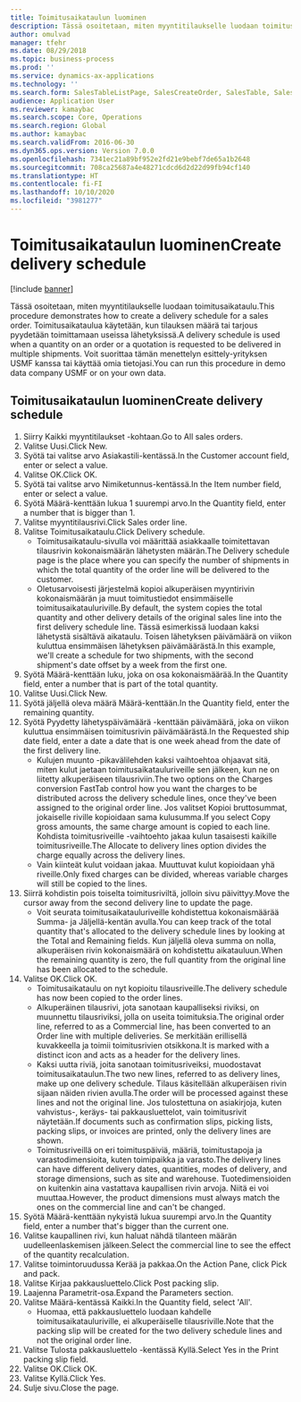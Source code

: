 ```yaml
---
title: Toimitusaikataulun luominen
description: Tässä osoitetaan, miten myyntitilaukselle luodaan toimitusaikataulu.
author: omulvad
manager: tfehr
ms.date: 08/29/2018
ms.topic: business-process
ms.prod: ''
ms.service: dynamics-ax-applications
ms.technology: ''
ms.search.form: SalesTableListPage, SalesCreateOrder, SalesTable, SalesDeliverySchedule, SalesEditLines,  SrsReportViewerForm
audience: Application User
ms.reviewer: kamaybac
ms.search.scope: Core, Operations
ms.search.region: Global
ms.author: kamaybac
ms.search.validFrom: 2016-06-30
ms.dyn365.ops.version: Version 7.0.0
ms.openlocfilehash: 7341ec21a89bf952e2fd21e9bebf7de65a1b2648
ms.sourcegitcommit: 708ca25687a4e48271cdcd6d2d22d99fb94cf140
ms.translationtype: HT
ms.contentlocale: fi-FI
ms.lasthandoff: 10/10/2020
ms.locfileid: "3981277"
---
```

# <a name="create-delivery-schedule"></a><span data-ttu-id="7385d-103">Toimitusaikataulun luominen</span><span class="sxs-lookup"><span data-stu-id="7385d-103">Create delivery schedule</span></span>

[!include [banner](../../includes/banner.md)]

<span data-ttu-id="7385d-104">Tässä osoitetaan, miten myyntitilaukselle luodaan toimitusaikataulu.</span><span class="sxs-lookup"><span data-stu-id="7385d-104">This procedure demonstrates how to create a delivery schedule for a sales order.</span></span> <span data-ttu-id="7385d-105">Toimitusaikataulua käytetään, kun tilauksen määrä tai tarjous pyydetään toimittamaan useissa lähetyksissä.</span><span class="sxs-lookup"><span data-stu-id="7385d-105">A delivery schedule is used when a quantity on an order or a quotation is requested to be delivered in multiple shipments.</span></span> <span data-ttu-id="7385d-106">Voit suorittaa tämän menettelyn esittely-yrityksen USMF kanssa tai käyttää omia tietojasi.</span><span class="sxs-lookup"><span data-stu-id="7385d-106">You can run this procedure in demo data company USMF or on your own data.</span></span>


## <a name="create-delivery-schedule"></a><span data-ttu-id="7385d-107">Toimitusaikataulun luominen</span><span class="sxs-lookup"><span data-stu-id="7385d-107">Create delivery schedule</span></span>
1. <span data-ttu-id="7385d-108">Siirry Kaikki myyntitilaukset -kohtaan.</span><span class="sxs-lookup"><span data-stu-id="7385d-108">Go to All sales orders.</span></span>
2. <span data-ttu-id="7385d-109">Valitse Uusi.</span><span class="sxs-lookup"><span data-stu-id="7385d-109">Click New.</span></span>
3. <span data-ttu-id="7385d-110">Syötä tai valitse arvo Asiakastili-kentässä.</span><span class="sxs-lookup"><span data-stu-id="7385d-110">In the Customer account field, enter or select a value.</span></span>
4. <span data-ttu-id="7385d-111">Valitse OK.</span><span class="sxs-lookup"><span data-stu-id="7385d-111">Click OK.</span></span>
5. <span data-ttu-id="7385d-112">Syötä tai valitse arvo Nimiketunnus-kentässä.</span><span class="sxs-lookup"><span data-stu-id="7385d-112">In the Item number field, enter or select a value.</span></span>
6. <span data-ttu-id="7385d-113">Syötä Määrä-kenttään lukua 1 suurempi arvo.</span><span class="sxs-lookup"><span data-stu-id="7385d-113">In the Quantity field, enter a number that is bigger than 1.</span></span>
7. <span data-ttu-id="7385d-114">Valitse myyntitilausrivi.</span><span class="sxs-lookup"><span data-stu-id="7385d-114">Click Sales order line.</span></span>
8. <span data-ttu-id="7385d-115">Valitse Toimitusaikataulu.</span><span class="sxs-lookup"><span data-stu-id="7385d-115">Click Delivery schedule.</span></span>
    * <span data-ttu-id="7385d-116">Toimitusaikataulu-sivulla voi määrittää asiakkaalle toimitettavan tilausrivin kokonaismäärän lähetysten määrän.</span><span class="sxs-lookup"><span data-stu-id="7385d-116">The Delivery schedule page is the place where you can specify the number of shipments in which the total quantity of the order line will be delivered to the customer.</span></span>    
    * <span data-ttu-id="7385d-117">Oletusarvoisesti järjestelmä kopioi alkuperäisen myyntirivin kokonaismäärän ja muut toimitustiedot ensimmäiselle toimitusaikatauluriville.</span><span class="sxs-lookup"><span data-stu-id="7385d-117">By default, the system copies the total quantity and other delivery details of the original sales line into the first delivery schedule line.</span></span> <span data-ttu-id="7385d-118">Tässä esimerkissä luodaan kaksi lähetystä sisältävä aikataulu. Toisen lähetyksen päivämäärä on viikon kuluttua ensimmäisen lähetyksen päivämäärästä.</span><span class="sxs-lookup"><span data-stu-id="7385d-118">In this example, we'll create a schedule for two shipments, with the second shipment's date offset by a week from the first one.</span></span>  
9. <span data-ttu-id="7385d-119">Syötä Määrä-kenttään luku, joka on osa kokonaismäärää.</span><span class="sxs-lookup"><span data-stu-id="7385d-119">In the Quantity field, enter a number that is part of the total quantity.</span></span>
10. <span data-ttu-id="7385d-120">Valitse Uusi.</span><span class="sxs-lookup"><span data-stu-id="7385d-120">Click New.</span></span>
11. <span data-ttu-id="7385d-121">Syötä jäljellä oleva määrä Määrä-kenttään.</span><span class="sxs-lookup"><span data-stu-id="7385d-121">In the Quantity field, enter the remaining quantity.</span></span>
12. <span data-ttu-id="7385d-122">Syötä Pyydetty lähetyspäivämäärä -kenttään päivämäärä, joka on viikon kuluttua ensimmäisen toimitusrivin päivämäärästä.</span><span class="sxs-lookup"><span data-stu-id="7385d-122">In the Requested ship date field, enter a date a date that is one week ahead from the date of the first delivery line.</span></span>
    * <span data-ttu-id="7385d-123">Kulujen muunto -pikavälilehden kaksi vaihtoehtoa ohjaavat sitä, miten kulut jaetaan toimitusaikatauluriveille sen jälkeen, kun ne on liitetty alkuperäiseen tilausriviin.</span><span class="sxs-lookup"><span data-stu-id="7385d-123">The two options on the Charges conversion FastTab control how you want the charges to be distributed across the delivery schedule lines, once they've been assigned to the original order line.</span></span> <span data-ttu-id="7385d-124">Jos valitset Kopioi bruttosummat, jokaiselle riville kopioidaan sama kulusumma.</span><span class="sxs-lookup"><span data-stu-id="7385d-124">If you select Copy gross amounts, the same charge amount is copied to each line.</span></span> <span data-ttu-id="7385d-125">Kohdista toimitusriveille -vaihtoehto jakaa kulun tasaisesti kaikille toimitusriveille.</span><span class="sxs-lookup"><span data-stu-id="7385d-125">The Allocate to delivery lines option divides the charge equally across the delivery lines.</span></span>  
    * <span data-ttu-id="7385d-126">Vain kiinteät kulut voidaan jakaa. Muuttuvat kulut kopioidaan yhä riveille.</span><span class="sxs-lookup"><span data-stu-id="7385d-126">Only fixed charges can be divided, whereas variable charges will still be copied to the lines.</span></span>  
13. <span data-ttu-id="7385d-127">Siirrä kohdistin pois toiselta toimitusriviltä, jolloin sivu päivittyy.</span><span class="sxs-lookup"><span data-stu-id="7385d-127">Move the cursor away from the second delivery line to update the page.</span></span>
    * <span data-ttu-id="7385d-128">Voit seurata toimitusaikatauluriveille kohdistettua kokonaismäärää Summa- ja Jäljellä-kentän avulla.</span><span class="sxs-lookup"><span data-stu-id="7385d-128">You can keep track of the total quantity that's allocated to the delivery schedule lines by looking at the Total and Remaining fields.</span></span> <span data-ttu-id="7385d-129">Kun jäljellä oleva summa on nolla, alkuperäisen rivin kokonaismäärä on kohdistettu aikatauluun.</span><span class="sxs-lookup"><span data-stu-id="7385d-129">When the remaining quantity is zero, the full quantity from the original line has been allocated to the schedule.</span></span>   
14. <span data-ttu-id="7385d-130">Valitse OK.</span><span class="sxs-lookup"><span data-stu-id="7385d-130">Click OK.</span></span>
    * <span data-ttu-id="7385d-131">Toimitusaikataulu on nyt kopioitu tilausriveille.</span><span class="sxs-lookup"><span data-stu-id="7385d-131">The delivery schedule has now been copied to the order lines.</span></span>   
    * <span data-ttu-id="7385d-132">Alkuperäinen tilausrivi, jota sanotaan kaupalliseksi riviksi, on muunnettu tilausriviksi, jolla on useita toimituksia.</span><span class="sxs-lookup"><span data-stu-id="7385d-132">The original order line, referred to as a Commercial line, has been converted to an Order line with multiple deliveries.</span></span> <span data-ttu-id="7385d-133">Se merkitään erillisellä kuvakkeella ja toimii toimitusrivien otsikkona.</span><span class="sxs-lookup"><span data-stu-id="7385d-133">It is marked with a distinct icon and acts as a header for the delivery lines.</span></span>  
    * <span data-ttu-id="7385d-134">Kaksi uutta riviä, joita sanotaan toimitusriveiksi, muodostavat toimitusaikataulun.</span><span class="sxs-lookup"><span data-stu-id="7385d-134">The two new lines, referred to as delivery lines, make up one delivery schedule.</span></span> <span data-ttu-id="7385d-135">Tilaus käsitellään alkuperäisen rivin sijaan näiden rivien avulla.</span><span class="sxs-lookup"><span data-stu-id="7385d-135">The order will be processed against these lines and not the original line.</span></span> <span data-ttu-id="7385d-136">Jos tulostettuna on asiakirjoja, kuten vahvistus-, keräys- tai pakkausluettelot, vain toimitusrivit näytetään.</span><span class="sxs-lookup"><span data-stu-id="7385d-136">If documents such as confirmation slips, picking lists, packing slips, or invoices are printed, only the delivery lines are shown.</span></span>   
    * <span data-ttu-id="7385d-137">Toimitusriveillä on eri toimituspäiviä, määriä, toimitustapoja ja varastodimensioita, kuten toimipaikka ja varasto.</span><span class="sxs-lookup"><span data-stu-id="7385d-137">The delivery lines can have different delivery dates, quantities, modes of delivery, and storage dimensions, such as site and warehouse.</span></span> <span data-ttu-id="7385d-138">Tuotedimensioiden on kuitenkin aina vastattava kaupallisen rivin arvoja. Niitä ei voi muuttaa.</span><span class="sxs-lookup"><span data-stu-id="7385d-138">However, the product dimensions must always match the ones on the commercial line and can't be changed.</span></span>  
15. <span data-ttu-id="7385d-139">Syötä Määrä-kenttään nykyistä lukua suurempi arvo.</span><span class="sxs-lookup"><span data-stu-id="7385d-139">In the Quantity field, enter a number that's bigger than the current one.</span></span>
16. <span data-ttu-id="7385d-140">Valitse kaupallinen rivi, kun haluat nähdä tilanteen määrän uudelleenlaskemisen jälkeen.</span><span class="sxs-lookup"><span data-stu-id="7385d-140">Select the commercial line to see the effect of the quantity recalculation.</span></span>
17. <span data-ttu-id="7385d-141">Valitse toimintoruudussa Kerää ja pakkaa.</span><span class="sxs-lookup"><span data-stu-id="7385d-141">On the Action Pane, click Pick and pack.</span></span>
18. <span data-ttu-id="7385d-142">Valitse Kirjaa pakkausluettelo.</span><span class="sxs-lookup"><span data-stu-id="7385d-142">Click Post packing slip.</span></span>
19. <span data-ttu-id="7385d-143">Laajenna Parametrit-osa.</span><span class="sxs-lookup"><span data-stu-id="7385d-143">Expand the Parameters section.</span></span>
20. <span data-ttu-id="7385d-144">Valitse Määrä-kentässä Kaikki.</span><span class="sxs-lookup"><span data-stu-id="7385d-144">In the Quantity field, select 'All'.</span></span>
    * <span data-ttu-id="7385d-145">Huomaa, että pakkausluettelo luodaan kahdelle toimitusaikatauluriville, ei alkuperäiselle tilausriville.</span><span class="sxs-lookup"><span data-stu-id="7385d-145">Note that the packing slip will be created for the two delivery schedule lines and not the original order line.</span></span>  
21. <span data-ttu-id="7385d-146">Valitse Tulosta pakkausluettelo -kentässä Kyllä.</span><span class="sxs-lookup"><span data-stu-id="7385d-146">Select Yes in the Print packing slip field.</span></span>
22. <span data-ttu-id="7385d-147">Valitse OK.</span><span class="sxs-lookup"><span data-stu-id="7385d-147">Click OK.</span></span>
23. <span data-ttu-id="7385d-148">Valitse Kyllä.</span><span class="sxs-lookup"><span data-stu-id="7385d-148">Click Yes.</span></span>
24. <span data-ttu-id="7385d-149">Sulje sivu.</span><span class="sxs-lookup"><span data-stu-id="7385d-149">Close the page.</span></span>
